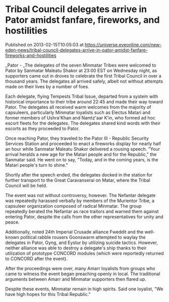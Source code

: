 # Tribal Council delegates arrive in Pator amidst fanfare, fireworks, and hostilities
Published on 2013-02-15T10:05:03 at https://universe.eveonline.com/new-eden-news/tribal-council-delegates-arrive-in-pator-amidst-fanfare-fireworks-and-hostilities

_Pator - _The delegates of the seven Minmatar Tribes were welcomed to Pator by Sanmatar Maleatu Shakor at 23:00 EST on Wednesday night, as supporters came out in droves to celebrate the first Tribal Council in over a thousand years. The delegates all arrived safely, albeit not without attempts made on their lives by a number of foes.

Each delegate, flying Tempests Tribal Issue, departed from a system with historical importance to their tribe around 22:45 and made their way toward Pator. The delegates all received warm welcomes from the majority of capsuleers, particularly Minmatar loyalists such as Electus Matari and former members of Ushra'Khan and Namtz'aar K'in, who formed ad hoc escort fleets for the delegates. The delegates shared kind words with their escorts as they proceeded to Pator.

Once reaching Pator, they traveled to the Pator III - Republic Security Services Station and proceeded to enact a fireworks display for nearly half an hour while Sanmatar Maleatu Shakor delivered a rousing speech. "Your arrival heralds a new age for the Matari people and for the Republic," the Sanmatar said. He went on to say, "Today, and in the coming years, is the Matari people's turn to shine."

Shortly after the speech ended, the delegates docked in the station for further transport to the Great Caravanserai on Matar, where the Tribal Council will be held.

The event was not without controversy, however. The Nefantar delegate was repeatedly harassed verbally by members of the Murientor Tribe, a capsuleer organization composed of radical Minmatar. The group repeatedly berated the Nefantar as race traitors and warned them against entering Pator, despite the calls from the other representatives for unity and peace.

Additionally, noted 24th Imperial Crusade alliance Fweddit and the well-known political rabble rousers Goonswarm attempted to waylay the delegates in Pator, Gyng, and Eystur by utilizing suicide tactics. However, neither alliance was able to destroy a delegate's ship thanks to their utilization of prototype CONCORD modules (which were reportedly returned to CONCORD after the event). 

After the proceedings were over, many Amarr loyalists from groups who came to witness the event began preaching openly in local. The traditional arguments between Amarr and Minmatar supporters then flared up.

Despite these events, Minmatar remain in high spirits. Said one loyalist, "We have high hopes for this Tribal Republic."
